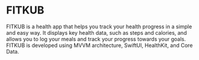 # FITKUB
FITKUB is a health app that helps you track your health progress in a simple and easy way. It displays key health data, such as steps and calories, and allows you to log your meals and track your progress towards your goals. FITKUB is developed using MVVM architecture, SwiftUI, HealthKit, and Core Data.

